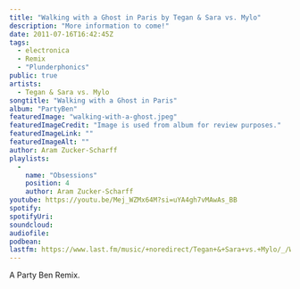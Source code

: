 ```yaml
---
title: "Walking with a Ghost in Paris by Tegan & Sara vs. Mylo"
description: "More information to come!"
date: 2011-07-16T16:42:45Z
tags:
  - electronica
  - Remix
  - "Plunderphonics"
public: true
artists:
  - Tegan & Sara vs. Mylo
songtitle: "Walking with a Ghost in Paris"
album: "PartyBen"
featuredImage: "walking-with-a-ghost.jpeg"
featuredImageCredit: "Image is used from album for review purposes."
featuredImageLink: ""
featuredImageAlt: ""
author: Aram Zucker-Scharff
playlists:
  -
    name: "Obsessions"
    position: 4
    author: Aram Zucker-Scharff
youtube: https://youtu.be/Mej_WZMx64M?si=uYA4gh7vMAwAs_BB
spotify: 
spotifyUri: 
soundcloud:
audiofile:
podbean:
lastfm: https://www.last.fm/music/+noredirect/Tegan+&+Sara+vs.+Mylo/_/Walking+with+a+Ghost+in+Paris
---
```


A Party Ben Remix. 
		